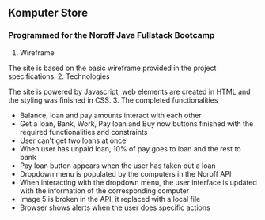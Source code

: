 ## Komputer Store
### Programmed for the Noroff Java Fullstack Bootcamp

1. Wireframe

The site is based on the basic wireframe provided in the project specifications.
2. Technologies

The site is powered by Javascript, web elements are created in HTML and the styling was finished in CSS.
3. The completed functionalities
- Balance, loan and pay amounts interact with each other
- Get a loan, Bank, Work, Pay loan and Buy now buttons finished with the required functionalities and constraints
- User can't get two loans at once
- When user has unpaid loan, 10% of pay goes to loan and the rest to bank
- Pay loan button appears when the user has taken out a loan
- Dropdown menu is populated by the computers in the Noroff API
- When interacting with the dropdown menu, the user interface is updated with the information of the corresponding computer
- Image 5 is broken in the API, it replaced with a local file
- Browser shows alerts when the user does specific actions


